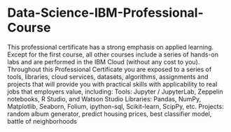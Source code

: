 # Data-Science-IBM-Professional-Course
This professional certificate has a strong emphasis on applied learning. Except for the first course, all other courses include a series of hands-on labs and are performed in the IBM Cloud (without any cost to you). Throughout this Professional Certificate you are exposed to a series of tools, libraries, cloud services, datasets, algorithms, assignments and projects that will provide you with practical skills with applicability to real jobs that employers value, including:  Tools: Jupyter / JupyterLab, Zeppelin notebooks, R Studio, and Watson Studio  Libraries: Pandas, NumPy, Matplotlib, Seaborn, Folium, ipython-sql, Scikit-learn, ScipPy, etc.  Projects: random album generator, predict housing prices, best classifier model, battle of neighborhoods
